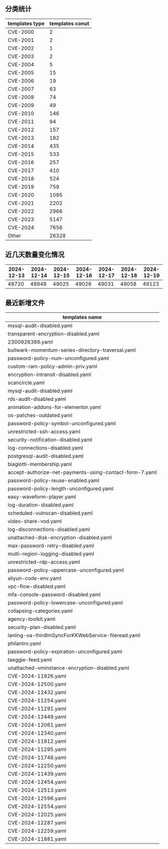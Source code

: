 ## 分类统计
| templates type | templates conut | 
| --- | --- |
| CVE-2000 | 2 |
| CVE-2001 | 2 |
| CVE-2002 | 1 |
| CVE-2003 | 2 |
| CVE-2004 | 5 |
| CVE-2005 | 15 |
| CVE-2006 | 19 |
| CVE-2007 | 63 |
| CVE-2008 | 74 |
| CVE-2009 | 49 |
| CVE-2010 | 146 |
| CVE-2011 | 94 |
| CVE-2012 | 157 |
| CVE-2013 | 182 |
| CVE-2014 | 435 |
| CVE-2015 | 533 |
| CVE-2016 | 257 |
| CVE-2017 | 410 |
| CVE-2018 | 524 |
| CVE-2019 | 759 |
| CVE-2020 | 1095 |
| CVE-2021 | 2202 |
| CVE-2022 | 2966 |
| CVE-2023 | 5147 |
| CVE-2024 | 7656 |
| Other | 26328 |
## 近几天数量变化情况
|2024-12-13 | 2024-12-14 | 2024-12-15 | 2024-12-16 | 2024-12-17 | 2024-12-18 | 2024-12-19|
|--- | ------ | ------ | ------ | ------ | ------ | ---|
|48720 | 48948 | 49025 | 49026 | 49031 | 49058 | 49123|
## 最近新增文件
| templates name | 
| --- |
| mssql-audit-disabled.yaml |
| transparent-encryption-disabled.yaml |
| 2300926386.yaml |
| bullwark-momentum-series-directory-traversal.yaml |
| password-policy-num-unconfigured.yaml |
| custom-ram-policy-admin-priv.yaml |
| encryption-intransit-disabled.yaml |
| scancircle.yaml |
| mysql-audit-disabled.yaml |
| rds-audit-disabled.yaml |
| animation-addons-for-elementor.yaml |
| os-patches-outdated.yaml |
| password-policy-symbol-unconfigured.yaml |
| unrestricted-ssh-access.yaml |
| security-notification-disabled.yaml |
| log-connections-disabled.yaml |
| postgresql-audit-disabled.yaml |
| biagiotti-membership.yaml |
| accept-authorize-net-payments-using-contact-form-7.yaml |
| password-policy-reuse-enabled.yaml |
| password-policy-length-unconfigured.yaml |
| easy-waveform-player.yaml |
| log-duration-disabled.yaml |
| scheduled-vulnscan-disabled.yaml |
| video-share-vod.yaml |
| log-disconnections-disabled.yaml |
| unattached-disk-encryption-disabled.yaml |
| max-password-retry-disabled.yaml |
| multi-region-logging-disabled.yaml |
| unrestricted-rdp-access.yaml |
| password-policy-uppercase-unconfigured.yaml |
| aliyun-code-env.yaml |
| vpc-flow-disabled.yaml |
| mfa-console-password-disabled.yaml |
| password-policy-lowercase-unconfigured.yaml |
| collapsing-categories.yaml |
| agency-toolkit.yaml |
| security-plan-disabled.yaml |
| lanling-oa-thirdImSyncForKKWebService-fileread.yaml |
| philantro.yaml |
| password-policy-expiration-unconfigured.yaml |
| taeggie-feed.yaml |
| unattached-vminstance-encryption-disabled.yaml |
| CVE-2024-11926.yaml |
| CVE-2024-12500.yaml |
| CVE-2024-12432.yaml |
| CVE-2024-11254.yaml |
| CVE-2024-11291.yaml |
| CVE-2024-12449.yaml |
| CVE-2024-12061.yaml |
| CVE-2024-12340.yaml |
| CVE-2024-11912.yaml |
| CVE-2024-11295.yaml |
| CVE-2024-11748.yaml |
| CVE-2024-12250.yaml |
| CVE-2024-11439.yaml |
| CVE-2024-12454.yaml |
| CVE-2024-12513.yaml |
| CVE-2024-12596.yaml |
| CVE-2024-12554.yaml |
| CVE-2024-12025.yaml |
| CVE-2024-12287.yaml |
| CVE-2024-12259.yaml |
| CVE-2024-11881.yaml |
